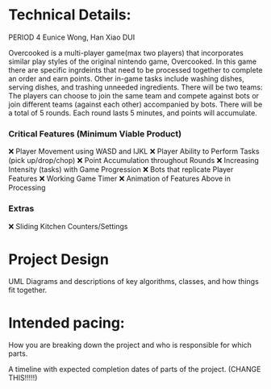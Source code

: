 
# Technical Details:

PERIOD 4
Eunice Wong, Han Xiao
DUI

Overcooked is a multi-player game(max two players) that incorporates similar play styles of the original nintendo game, Overcooked. In this game there are specific ingrdeints that need to be processed together to complete an order and earn points. Other in-game tasks include washing dishes, serving dishes, and trashing unneeded ingredients. There will be two teams: The players can choose to join the same team and compete against bots or join different teams (against each other) accompanied by bots. There will be a total of 5 rounds. Each round lasts 5 minutes, and points will accumulate.

### Critical Features (Minimum Viable Product)
:x: Player Movement using WASD and IJKL
:x: Player Ability to Perform Tasks (pick up/drop/chop)
:x: Point Accumulation throughout Rounds
:x: Increasing Intensity (tasks) with Game Progression
:x: Bots that replicate Player Features
:x: Working Game Timer
:x: Animation of Features Above in Processing

### Extras
:x: Sliding Kitchen Counters/Settings
     
# Project Design

UML Diagrams and descriptions of key algorithms, classes, and how things fit together.


    
# Intended pacing:

How you are breaking down the project and who is responsible for which parts.

A timeline with expected completion dates of parts of the project. (CHANGE THIS!!!!!)

